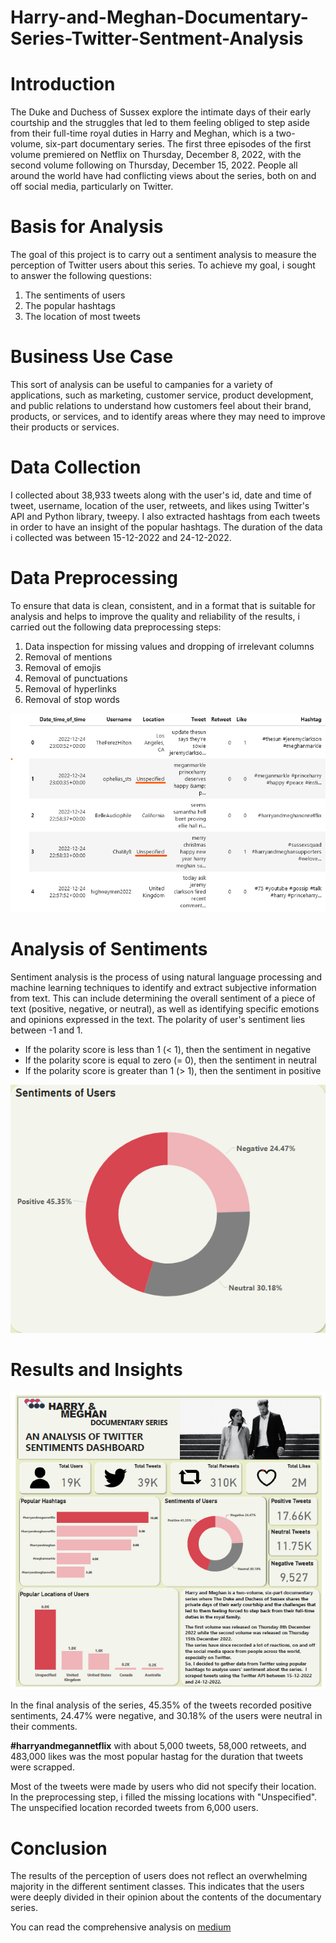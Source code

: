 # Harry-and-Meghan-Documentary-Series-Twitter-Sentment-Analysis

# Introduction
The Duke and Duchess of Sussex explore the intimate days of their early courtship and the struggles that led to them feeling obliged to step aside from their full-time 
royal duties in Harry and Meghan, which is a two-volume, six-part documentary series.
The first three episodes of the first volume premiered on Netflix on Thursday, December 8, 2022, with the second volume following on Thursday, December 15, 2022. 
People all around the world have had conflicting views about the series, both on and off social media, particularly on Twitter.

# Basis for Analysis
The goal of this project is to carry out a sentiment analysis to measure the perception of Twitter users about this series.
To achieve my goal, i sought to answer the following questions:

1.	The sentiments of users
2.	The popular hashtags
3.	The location of most tweets

# Business Use Case
This sort of analysis can be useful to campanies for a variety of applications, such as marketing, customer service, product development, and public relations to 
understand how customers feel about their brand, products, or services, and to identify areas where they may need to improve their products or services. 


# Data Collection
I collected about 38,933 tweets along with the user's id, date and time of tweet, username, location of the user, retweets, and likes using Twitter's API and Python 
library, tweepy. I also extracted hashtags from each tweets in order to have an insight of the popular hashtags. The duration of the data i collected was between 
15-12-2022 and 24-12-2022.

# Data Preprocessing
To ensure that data is clean, consistent, and in a format that is suitable for analysis and helps to improve the quality and reliability of the results, i carried out
the following data preprocessing steps:

1.  Data inspection for missing values and dropping of irrelevant columns
2.	Removal of mentions
3.	Removal of emojis
4.	Removal of punctuations
5.	Removal of hyperlinks
6.	Removal of stop words

![](https://github.com/Inemesit1995/Harry-and-Meghan-Documentary-Series-Twitter-Sentment-Analysis/blob/main/Harry_Meghan_Cleaned%20dataframe.png)

# Analysis of Sentiments
Sentiment analysis is the process of using natural language processing and machine learning techniques to identify and extract subjective information from text. 
This can include determining the overall sentiment of a piece of text (positive, negative, or neutral), as well as identifying specific emotions and opinions 
expressed in the text. The polarity of user's sentiment lies between -1 and 1.

- If the polarity score is less than 1 (< 1), then the sentiment in negative
- If the polarity score is equal to zero (= 0), then the sentiment in neutral
- If the polarity score is greater than 1 (> 1), then the sentiment in positive

![](https://github.com/Inemesit1995/Harry-and-Meghan-Documentary-Series-Twitter-Sentment-Analysis/blob/main/Harry_Meghan_Sentiments_of_users.png)

# Results and Insights

![](https://github.com/Inemesit1995/Harry-and-Meghan-Documentary-Series-Twitter-Sentment-Analysis/blob/main/Harry_Meghan_Dashboard.png)

In the final analysis of the series, 45.35% of the tweets recorded positive sentiments, 24.47% were negative, and 30.18% of the users were neutral in their comments.

**#harryandmegannetflix** with about 5,000 tweets, 58,000 retweets, and 483,000 likes was the most popular hastag for the duration that tweets were scrapped.

Most of the tweets were made by users who did not specify their location. In the preprocessing step, i filled the missing locations with "Unspecified".
The unspecified location recorded tweets from 6,000 users.

# Conclusion
The results of the perception of users does not reflect an overwhelming majority in the different sentiment classes. This indicates that the users were deeply divided in their opinion about the contents of the documentary series.

You can read the comprehensive analysis on [medium](https://medium.com/@inemesitumoh/harry-and-meghan-a-sentiment-analysis-of-the-twitter-users-perception-of-the-documentary-series-d303507a7b08)
